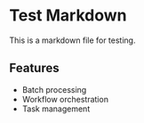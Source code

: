 # Test Markdown

This is a markdown file for testing.

## Features
- Batch processing
- Workflow orchestration
- Task management
